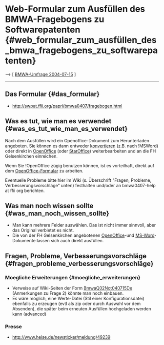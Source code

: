 # Web-Formular zum Ausfüllen des BMWA-Fragebogens zu Softwarepatenten {#web_formular_zum_ausfüllen_des_bmwa_fragebogens_zu_softwarepatenten}

\--\> \[ [ BMWA-Umfrage 2004-07-15](Bmwa040715De "wikilink") \]

------------------------------------------------------------------------

## Das Formular {#das_formular}

-   <http://swpat.ffii.org/papri/bmwa0407/fragebogen.html>

## Was es tut, wie man es verwendet {#was_es_tut_wie_man_es_verwendet}

Nach dem Ausfüllen wird ein Openoffice-Dokument zum Herunterladen
angeboten. Sie können es dann entweder
[konvertieren](http://www.oooconv.de/engine/OOOconv.php "wikilink")
(z.B. nach !MSWord) oder direkt in
[OpenOffice](http://de.openoffice.org/ "wikilink") (oder
[StarOffice](http://de.sun.com/Produkte/software/star/staroffice/index.jsp "wikilink"))
weiterbearbeiten und an die FH Gelsenkirchen einreichen.

Wenn Sie !OpenOffice zügig benutzen können, ist es vorteilhaft, direkt
auf dem
[OpenOffice-Formular](http://www.informatik.fh-gelsenkirchen.de/pohlmann/Fragebogen_Softwarepatente_V_1.sxw "wikilink")
zu arbeiten.

Eventuelle Probleme bitte hier im Wiki (s. Überschrift \"Fragen,
Probleme, Verbesserungsvorschläge\" unten) festhalten und/oder an
bmwa0407-help at ffii org berichten.

## Was man noch wissen sollte {#was_man_noch_wissen_sollte}

-   Man kann mehrere Felder auswählen. Das ist nicht immer sinnvoll,
    aber das Original verbietet es nicht.
-   Die von der FH Gelsenkirchen angebotenen
    [OpenOffice](http://www.informatik.fh-gelsenkirchen.de/pohlmann/Fragebogen_Softwarepatente_V_1.sxw "wikilink")-und
    [MS-Word](http://www.informatik.fh-gelsenkirchen.de/pohlmann/Fragebogen_Softwarepatente_V_1.doc "wikilink")-Dokumente
    lassen sich auch direkt ausfüllen.

## Fragen, Probleme, Verbesserungsvorschläge {#fragen_probleme_verbesserungsvorschläge}

### Moegliche Erweiterungen {#moegliche_erweiterungen}

-   Verweise auf Wiki-Seiten der Form
    [BmwaQ02Not040715De](BmwaQ02Not040715De "wikilink") (Anmerkungen zu
    Frage 2) könnte man noch einbauen.
-   Es wäre möglich, eine Werte-Datei (Stil einer Konfigurationsdatei)
    ebenfalls zu erzeugen (evtl als zip oder durch Auswahl vor dem
    Absenden), die später beim erneuten Ausfüllen hochgeladen werden
    kann (advanced)

### Presse

-   <http://www.heise.de/newsticker/meldung/49239>
